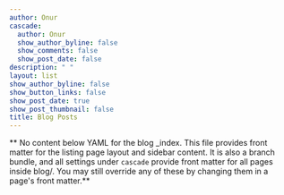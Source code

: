 ```yaml
---
author: Onur 
cascade:
  author: Onur 
  show_author_byline: false
  show_comments: false
  show_post_date: false
description: " "
layout: list
show_author_byline: false
show_button_links: false
show_post_date: true
show_post_thumbnail: false
title: Blog Posts 
---
```


** No content below YAML for the blog _index. This file provides front matter for the listing page layout and sidebar content. It is also a branch bundle, and all settings under `cascade` provide front matter for all pages inside blog/. You may still override any of these by changing them in a page's front matter.**
